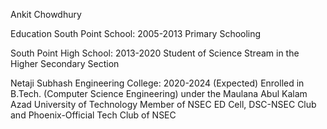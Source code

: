Ankit Chowdhury

Education
South Point School: 2005-2013
Primary Schooling

South Point High School: 2013-2020
Student of Science Stream in the Higher Secondary Section

Netaji Subhash Engineering College: 2020-2024 (Expected)
Enrolled in B.Tech. (Computer Science Engineering) under the Maulana Abul Kalam Azad University of Technology
Member of NSEC ED Cell, DSC-NSEC Club and Phoenix-Official Tech Club of NSEC
